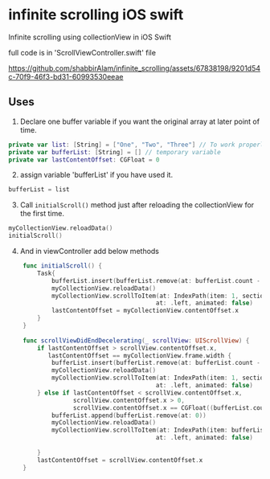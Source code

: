 # infinite scrolling iOS swift
Infinite scrolling using collectionView in iOS Swift

full code is in 'ScrollViewController.swift' file


https://github.com/shabbirAlam/infinite_scrolling/assets/67838198/9201d54c-70f9-46f3-bd31-60993530eeae


## Uses

1. Declare one buffer variable if you want the original array at later point of time.
```swift
private var list: [String] = ["One", "Two", "Three"] // To work properly, it should have more than 2 items.
private var bufferList: [String] = [] // temporary variable
private var lastContentOffset: CGFloat = 0
```

2. assign variable 'bufferList' if you have used it.
```swift
bufferList = list
```

3. Call `initialScroll()` method just after reloading the collectionView for the first time.
```swift
myCollectionView.reloadData()
initialScroll()
```

4. And in viewController add below methods
```swift
    func initialScroll() {
        Task{
            bufferList.insert(bufferList.remove(at: bufferList.count - 1), at: 0)
            myCollectionView.reloadData()
            myCollectionView.scrollToItem(at: IndexPath(item: 1, section: 0),
                                         at: .left, animated: false)
            lastContentOffset = myCollectionView.contentOffset.x
        }
    }
    
    func scrollViewDidEndDecelerating(_ scrollView: UIScrollView) {
        if lastContentOffset > scrollView.contentOffset.x,
           lastContentOffset == myCollectionView.frame.width {
            bufferList.insert(bufferList.remove(at: bufferList.count - 1), at: 0)
            myCollectionView.reloadData()
            myCollectionView.scrollToItem(at: IndexPath(item: 1, section: 0),
                                         at: .left, animated: false)
        } else if lastContentOffset < scrollView.contentOffset.x,
                  scrollView.contentOffset.x > 0,
                  scrollView.contentOffset.x == CGFloat((bufferList.count - 1)) * myCollectionView.frame.width {
            bufferList.append(bufferList.remove(at: 0))
            myCollectionView.reloadData()
            myCollectionView.scrollToItem(at: IndexPath(item: bufferList.count - 2, section: 0),
                                         at: .left, animated: false)
            
        }
        lastContentOffset = scrollView.contentOffset.x
    }
```

